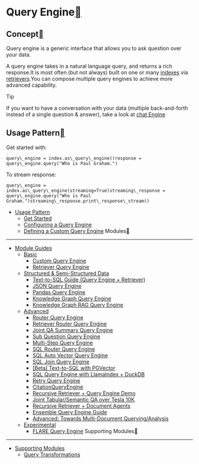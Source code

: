 Query Engine[](#query-engine "Permalink to this heading")
==========================================================

Concept[](#concept "Permalink to this heading")
------------------------------------------------

Query engine is a generic interface that allows you to ask question over your data.

A query engine takes in a natural language query, and returns a rich response.It is most often (but not always) built on one or many [indexes](../../indexing/indexing.html) via [retrievers](../../querying/retriever/root.html).You can compose multiple query engines to achieve more advanced capability.

Tip

If you want to have a conversation with your data (multiple back-and-forth instead of a single question & answer), take a look at [chat Engine](../chat_engines/root.html)

Usage Pattern[](#usage-pattern "Permalink to this heading")
------------------------------------------------------------

Get started with:


```
query\_engine = index.as\_query\_engine()response = query\_engine.query("Who is Paul Graham.")
```
To stream response:


```
query\_engine = index.as\_query\_engine(streaming=True)streaming\_response = query\_engine.query("Who is Paul Graham.")streaming\_response.print\_response\_stream()
```
* [Usage Pattern](usage_pattern.html)
	+ [Get Started](usage_pattern.html#get-started)
	+ [Configuring a Query Engine](usage_pattern.html#configuring-a-query-engine)
	+ [Defining a Custom Query Engine](usage_pattern.html#defining-a-custom-query-engine)
Modules[](#modules "Permalink to this heading")
------------------------------------------------

* [Module Guides](modules.html)
	+ [Basic](modules.html#basic)
		- [Custom Query Engine](../../../examples/query_engine/custom_query_engine.html)
		- [Retriever Query Engine](../../../examples/query_engine/CustomRetrievers.html)
	+ [Structured & Semi-Structured Data](modules.html#structured-semi-structured-data)
		- [Text-to-SQL Guide (Query Engine + Retriever)](../../../examples/index_structs/struct_indices/SQLIndexDemo.html)
		- [JSON Query Engine](../../../examples/query_engine/json_query_engine.html)
		- [Pandas Query Engine](../../../examples/query_engine/pandas_query_engine.html)
		- [Knowledge Graph Query Engine](../../../examples/query_engine/knowledge_graph_query_engine.html)
		- [Knowledge Graph RAG Query Engine](../../../examples/query_engine/knowledge_graph_rag_query_engine.html)
	+ [Advanced](modules.html#advanced)
		- [Router Query Engine](../../../examples/query_engine/RouterQueryEngine.html)
		- [Retriever Router Query Engine](../../../examples/query_engine/RetrieverRouterQueryEngine.html)
		- [Joint QA Summary Query Engine](../../../examples/query_engine/JointQASummary.html)
		- [Sub Question Query Engine](../../../examples/query_engine/sub_question_query_engine.html)
		- [Multi-Step Query Engine](../../../examples/query_transformations/SimpleIndexDemo-multistep.html)
		- [SQL Router Query Engine](../../../examples/query_engine/SQLRouterQueryEngine.html)
		- [SQL Auto Vector Query Engine](../../../examples/query_engine/SQLAutoVectorQueryEngine.html)
		- [SQL Join Query Engine](../../../examples/query_engine/SQLJoinQueryEngine.html)
		- [[Beta] Text-to-SQL with PGVector](../../../examples/query_engine/pgvector_sql_query_engine.html)
		- [SQL Query Engine with LlamaIndex + DuckDB](../../../examples/index_structs/struct_indices/duckdb_sql_query.html)
		- [Retry Query Engine](../../../examples/evaluation/RetryQuery.html)
		- [CitationQueryEngine](../../../examples/query_engine/citation_query_engine.html)
		- [Recursive Retriever + Query Engine Demo](../../../examples/query_engine/pdf_tables/recursive_retriever.html)
		- [Joint Tabular/Semantic QA over Tesla 10K](../../../examples/query_engine/sec_tables/tesla_10q_table.html)
		- [Recursive Retriever + Document Agents](../../../examples/query_engine/recursive_retriever_agents.html)
		- [Ensemble Query Engine Guide](../../../examples/query_engine/ensemble_query_engine.html)
		- [Advanced: Towards Multi-Document Querying/Analysis](modules.html#advanced-towards-multi-document-querying-analysis)
	+ [Experimental](modules.html#experimental)
		- [FLARE Query Engine](../../../examples/query_engine/flare_query_engine.html)
Supporting Modules[](#supporting-modules "Permalink to this heading")
----------------------------------------------------------------------

* [Supporting Modules](supporting_modules.html)
	+ [Query Transformations](../../../optimizing/advanced_retrieval/query_transformations.html)
